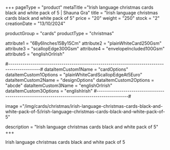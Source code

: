 +++
pageType = "product"
metaTitle ="Irish language christmas cards black and white pack of 5 | Shauna Gra"
title = "Irish language christmas cards black and white pack of 5"
price = "20"
weight = "250"
stock = "2"
creationDate = "13/10/2024"

productGroup = "cards"
productType = "christmas"
 
attribute1 = "6By6Inches15By15Cm" 
attribute2 = "plainWhiteCard250Gsm" 
attribute3 = "scallopEdge300Gsm" 
attribute4 = "envelopeIncluded100Gsm"
attribute5 = "englishOrIrish"

#---------------------------------------------------------------------------------------------#
dataItemCustom1Name = "cardOptions"
dataItemCustom1Options = "plainWhiteCardScallopEdgeAt5Euro"
dataItemCustom2Name = "designOptions"
dataItemCustom2Options = "abcde"
dataItemCustom3Name = "englishOrIrish"
dataItemCustom3Options = "englishIrish"
#---------------------------------------------------------------------------------------------#
 
image ="/img/cards/christmas/irish-language-christmas-cards-black-and-white-pack-of-5/irish-language-christmas-cards-black-and-white-pack-of-5"
 
description = "Irish language christmas cards black and white pack of 5"
+++

Irish language christmas cards black and white pack of 5
